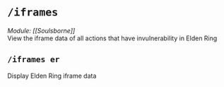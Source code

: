 # `/iframes`
*Module: [[Soulsborne]]*<br>
View the iframe data of all actions that have invulnerability in Elden Ring
## `/iframes er`
Display Elden Ring iframe data
